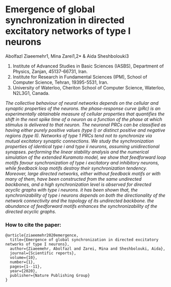 # Emergence of global synchronization in directed excitatory networks of type I neurons

Abolfazl Ziaeemehr1, Mina Zarei1,2* & Aida Sheshbolouki3

1. Institute of Advanced Studies in Basic Sciences (IASBS), Department of Physics, Zanjan, 45137-66731, Iran. 
2. Institute for Research in Fundamental Sciences (IPM), School of Computer Science, Tehran, 19395-5531, Iran. 
3. University of Waterloo, Cheriton School of Computer Science, Waterloo, N2L3G1, Canada.

*The collective behaviour of neural networks depends on the cellular and synaptic properties of the neurons. the phase-response curve (pRc) is an experimentally obtainable measure of cellular properties that quantifies the shift in the next spike time of a neuron as a function of the phase at which stimulus is delivered to that neuron. The neuronal PRCs can be classified as having either purely positive values (type I) or distinct positive and negative regions (type II). Networks of type 1 PRCs tend not to synchronize via mutual excitatory synaptic connections. We study the synchronization properties of identical type i and type ii neurons, assuming unidirectional synapses. performing the linear stability analysis and the numerical simulation of the extended Kuramoto model, we show that feedforward loop motifs favour synchronization of type i excitatory and inhibitory neurons, while feedback loop motifs destroy their synchronization tendency. Moreover, large directed networks, either without feedback motifs or with many of them, have been constructed from the same undirected backbones, and a high synchronization level is observed for directed acyclic graphs with type i neurons. it has been shown that, the synchronizability of type i neurons depends on both the directionality of the network connectivity and the topology of its undirected backbone. the abundance of feedforward motifs enhances the synchronizability of the directed acyclic graphs.*


### How to cite the paper:
```
@article{ziaeemehr2020emergence,
  title={Emergence of global synchronization in directed excitatory networks of type I neurons},
  author={Ziaeemehr, Abolfazl and Zarei, Mina and Sheshbolouki, Aida},
  journal={Scientific reports},
  volume={10},
  number={1},
  pages={1--11},
  year={2020},
  publisher={Nature Publishing Group}
}
```